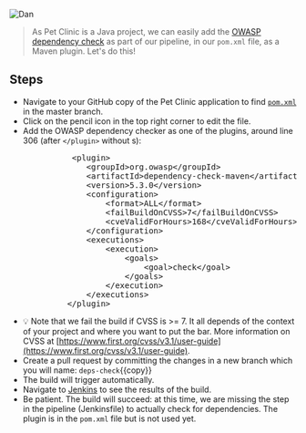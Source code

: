 ![Dan](/online-devops-dojo/assets/online-devops-dojo/shift-security-left/dan.png)

> As Pet Clinic is a Java project, we can easily add the [OWASP dependency check](https://www.owasp.org/index.php/OWASP_Dependency_Check) as part of our pipeline, in our `pom.xml` file, as a Maven plugin. Let's do this!

## Steps

* Navigate to your GitHub copy of the Pet Clinic application to find [`pom.xml`](https://[[HOST_SUBDOMAIN]]-9876-[[KATACODA_HOST]].environments.katacoda.com/#pomfile) in the master branch.
* Click on the pencil icon in the top right corner to edit the file.
* Add the OWASP dependency checker as one of the plugins, around line 306 (after `</plugin>` without s):

<pre class="file" data-target="clipboard">
             &lt;plugin&gt;
                &lt;groupId&gt;org.owasp&lt;/groupId&gt;
                &lt;artifactId&gt;dependency-check-maven&lt;/artifactId&gt;
                &lt;version&gt;5.3.0&lt;/version&gt;
                &lt;configuration&gt;
                    &lt;format&gt;ALL&lt;/format&gt;
                    &lt;failBuildOnCVSS&gt;7&lt;/failBuildOnCVSS&gt;
                    &lt;cveValidForHours&gt;168&lt;/cveValidForHours&gt;
                &lt;/configuration&gt;
                &lt;executions&gt;
                    &lt;execution&gt;
                        &lt;goals&gt;
                            &lt;goal&gt;check&lt;/goal&gt;
                        &lt;/goals&gt;
                    &lt;/execution&gt;
                &lt;/executions&gt;
            &lt;/plugin&gt;
</pre>

* 💡 Note that we fail the build if CVSS is >= 7. It all depends of the context
  of your project and where you want to put the bar. More information on CVSS at
  [https://www.first.org/cvss/v3.1/user-guide](https://www.first.org/cvss/v3.1/user-guide).
* Create a pull request by committing the changes in a new branch which you will
  name: `deps-check`{{copy}}
* The build will trigger automatically.
* Navigate to <a href="https://[[HOST_SUBDOMAIN]]-8080-[[KATACODA_HOST]].environments.katacoda.com/blue/organizations/jenkins/pet-clinic/activity" target="jenkins">Jenkins</a> to see the results of the build.
* Be patient. The build will succeed: at this time, we are missing the step in the pipeline
  (Jenkinsfile) to actually check for dependencies. The plugin is in the
  `pom.xml` file but is not used yet.
